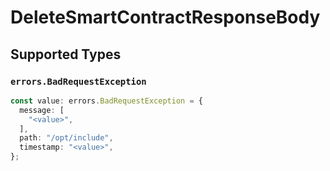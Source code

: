 # DeleteSmartContractResponseBody


## Supported Types

### `errors.BadRequestException`

```typescript
const value: errors.BadRequestException = {
  message: [
    "<value>",
  ],
  path: "/opt/include",
  timestamp: "<value>",
};
```

